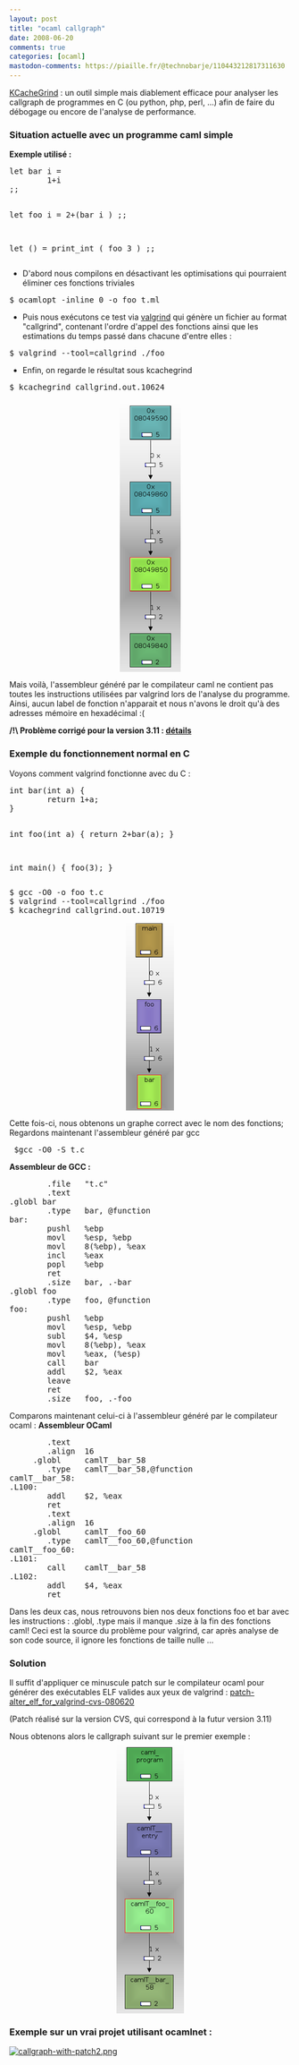 ```yaml
---
layout: post
title: "ocaml callgraph"
date: 2008-06-20
comments: true
categories: [ocaml]
mastodon-comments: https://piaille.fr/@technobarje/110443212817311630
---
```

<p><a href="http://kcachegrind.sourceforge.net/" hreflang="en">KCacheGrind</a>&#160;: un outil simple mais diablement efficace pour
analyser les callgraph de programmes en C (ou python, php, perl, ...) afin de
faire du d&#233;bogage ou encore de l'analyse de performance.</p>
<h3>Situation actuelle avec un programme caml simple</h3>
<p><strong>Exemple utilis&#233; :</strong></p>
<pre>
let bar i =
        1+i
;;

let foo i  =
        2+(bar i )
;;

let () = 
        print_int ( foo 3 )
;;
</pre>
<ul>
<li>D'abord nous compilons en d&#233;sactivant les optimisations qui pourraient
&#233;liminer ces fonctions triviales</li>
</ul>
<pre>
$ ocamlopt -inline 0 -o foo t.ml
</pre>
<ul>
<li>Puis nous ex&#233;cutons ce test via <a href="http://valgrind.org/" hreflang="en">valgrind</a> qui g&#233;n&#232;re un fichier au format &quot;callgrind&quot;, contenant
l'ordre d'appel des fonctions ainsi que les estimations du temps pass&#233; dans
chacune d'entre elles&#160;:</li>
</ul>
<pre>
$ valgrind --tool=callgrind ./foo
</pre>
<ul>
<li>Enfin, on regarde le r&#233;sultat sous kcachegrind</li>
</ul>
<pre>
$ kcachegrind callgrind.out.10624
</pre>
<p><img src="/public/t-caml-without-patch-callgr.png" alt="t-caml-without-patch-callgr.png" style="display:block; margin:0 auto;" /></p>
<p>Mais voil&#224;, l'assembleur g&#233;n&#233;r&#233; par le compilateur caml ne contient pas
toutes les instructions utilis&#233;es par valgrind lors de l'analyse du programme.
Ainsi, aucun label de fonction n'apparait et nous n'avons le droit qu'&#224; des
adresses m&#233;moire en hexad&#233;cimal :(</p>
<p><strong>/!\ Probl&#232;me corrig&#233; pour la version 3.11&#160;: <a href="http://caml.inria.fr/mantis/bug_view_page.php?bug_id=4642" hreflang="en">d&#233;tails</a></strong></p>
<h3>Exemple du fonctionnement normal en C</h3>
<p>Voyons comment valgrind fonctionne avec du C&#160;:</p>
<pre>
int bar(int a) {
        return 1+a;
}

int foo(int a) {
        return 2+bar(a);
}

int main() {
        foo(3);
}
</pre>
<pre>
$ gcc -O0 -o foo t.c
$ valgrind --tool=callgrind ./foo
$ kcachegrind callgrind.out.10719
</pre>
<p><img src="/public/t-c-callgraph.png" alt="t-c-callgraph.png" style="display:block; margin:0 auto;" /></p>
<p>Cette fois-ci, nous obtenons un graphe correct avec le nom des fonctions;
Regardons maintenant l'assembleur g&#233;n&#233;r&#233; par gcc</p>
<pre>
 $gcc -O0 -S t.c
</pre>
<p><strong>Assembleur de GCC :</strong></p>
<pre>
        .file   &quot;t.c&quot;
        .text
.globl bar
        .type   bar, @function
bar:
        pushl   %ebp
        movl    %esp, %ebp
        movl    8(%ebp), %eax
        incl    %eax
        popl    %ebp
        ret
        .size   bar, .-bar
.globl foo
        .type   foo, @function
foo:
        pushl   %ebp
        movl    %esp, %ebp
        subl    $4, %esp
        movl    8(%ebp), %eax
        movl    %eax, (%esp)
        call    bar
        addl    $2, %eax
        leave
        ret
        .size   foo, .-foo
</pre>
<p>Comparons maintenant celui-ci &#224; l'assembleur g&#233;n&#233;r&#233; par le compilateur
ocaml&#160;: <strong>Assembleur OCaml</strong></p>
<pre>
        .text
        .align  16
     .globl     camlT__bar_58
        .type   camlT__bar_58,@function
camlT__bar_58:
.L100:
        addl    $2, %eax
        ret
        .text
        .align  16
     .globl     camlT__foo_60
        .type   camlT__foo_60,@function
camlT__foo_60:
.L101:
        call    camlT__bar_58
.L102:
        addl    $4, %eax
        ret
</pre>
<p>Dans les deux cas, nous retrouvons bien nos deux fonctions foo et bar avec
les instructions&#160;: .globl, .type mais il manque .size &#224; la fin des
fonctions caml! Ceci est la source du probl&#232;me pour valgrind, car apr&#232;s analyse
de son code source, il ignore les fonctions de taille nulle ...</p>
<h3>Solution</h3>
<p>Il suffit d'appliquer ce minuscule patch sur le compilateur ocaml pour
g&#233;n&#233;rer des ex&#233;cutables ELF valides aux yeux de valgrind&#160;: <a href="/public/patch-alter_elf_for_valgrind-cvs-080620.patch">patch-alter_elf_for_valgrind-cvs-080620</a><br />

(Patch r&#233;alis&#233; sur la version CVS, qui correspond &#224; la futur version 3.11)</p>
<p>Nous obtenons alors le callgraph suivant sur le premier exemple&#160;:
<img src="/public/t-caml-valid-callgraph.png" alt="t-caml-valid-callgraph.png" style="display:block; margin:0 auto;" /></p>
<h3>Exemple sur un vrai projet utilisant ocamlnet&#160;:</h3>
<p><a href="/public/callgraph-with-patch2.png"><img src="/public/./.callgraph-with-patch2_m.jpg" alt="callgraph-with-patch2.png" style="display:block; margin:0 auto;" /></a></p>
